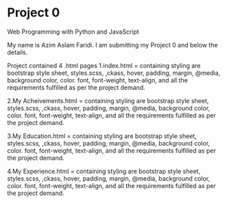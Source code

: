 # Project 0

Web Programming with Python and JavaScript

My name is Azim Aslam Faridi. I am submitting my Project 0 and below the details.

Project contained 4 .html pages
1.index.html = containing styling are bootstrap style sheet, styles.scss, ,ckass, hover, padding, margin, @media, background color, color. font, font-weight, text-align, and all the requirements fulfilled as per the project demand.

2.My Acheivements.html = containing styling are bootstrap style sheet, styles.scss, ,ckass, hover, padding, margin, @media, background color, color. font, font-weight, text-align, and all the requirements fulfilled as per the project demand.

3.My Education.html = containing styling are bootstrap style sheet, styles.scss, ,ckass, hover, padding, margin, @media, background color, color. font, font-weight, text-align, and all the requirements fulfilled as per the project demand.

4.My Experience.html = containing styling are bootstrap style sheet, styles.scss, ,ckass, hover, padding, margin, @media, background color, color. font, font-weight, text-align, and all the requirements fulfilled as per the project demand.
